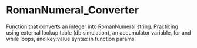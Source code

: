 # RomanNumeral_Converter
Function that converts an integer into RomanNumeral string.
Practicing using external lookup table (db simulation), an accumulator variable, for and while loops, and key:value syntax in function params.
